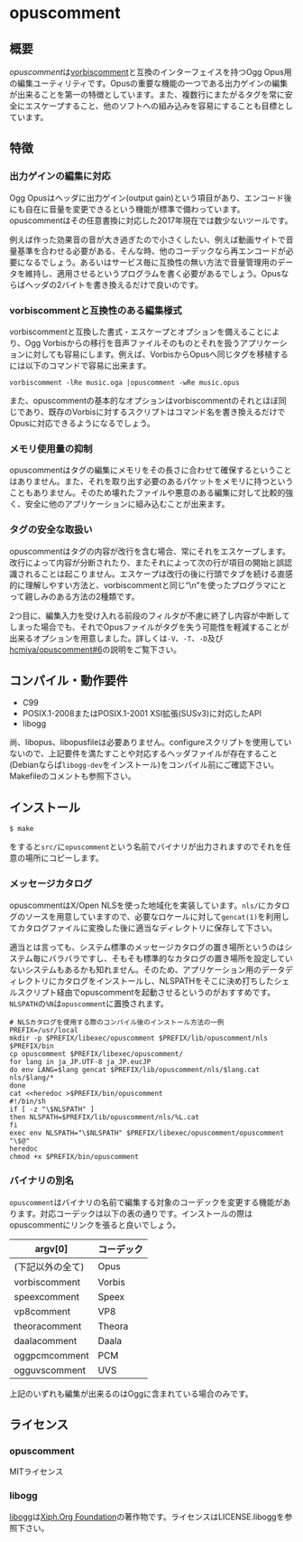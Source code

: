 # opuscomment

## 概要

<dfn>opuscomment</dfn>は[vorbiscomment](https://github.com/xiph/vorbis-tools)と互換のインターフェイスを持つOgg Opus用の編集ユーティリティです。Opusの重要な機能の一つである出力ゲインの編集が出来ることを第一の特徴としています。また、複数行にまたがるタグを常に安全にエスケープすること、他のソフトへの組み込みを容易にすることも目標としています。

## 特徴

### 出力ゲインの編集に対応

Ogg Opusはヘッダに出力ゲイン(output gain)という項目があり、エンコード後にも自在に音量を変更できるという機能が標準で備わっています。opuscommentはその任意書換に対応した2017年現在では数少ないツールです。

例えば作った効果音の音が大き過ぎたので小さくしたい、例えば動画サイトで音量基準を合わせる必要がある、そんな時、他のコーデックなら再エンコードが必要になるでしょう。あるいはサービス毎に互換性の無い方法で音量管理用のデータを維持し、適用させるというプログラムを書く必要があるでしょう。Opusならばヘッダの2バイトを書き換えるだけで良いのです。

### vorbiscommentと互換性のある編集様式

vorbiscommentと互換した書式・エスケープとオプションを備えることにより、Ogg Vorbisからの移行を音声ファイルそのものとそれを扱うアプリケーションに対しても容易にします。例えば、VorbisからOpusへ同じタグを移植するには以下のコマンドで容易に出来ます。

    vorbiscomment -lRe music.oga |opuscomment -wRe music.opus

また、opuscommentの基本的なオプションはvorbiscommentのそれとほぼ同じであり、既存のVorbisに対するスクリプトはコマンド名を書き換えるだけでOpusに対応できるようになるでしょう。

### メモリ使用量の抑制

opuscommentはタグの編集にメモリをその長さに合わせて確保するということはありません。また、それを取り出す必要のあるパケットをメモリに持つということもありません。そのため壊れたファイルや悪意のある編集に対して比較的強く、安全に他のアプリケーションに組み込むことが出来ます。

### タグの安全な取扱い

opuscommentはタグの内容が改行を含む場合、常にそれをエスケープします。改行によって内容が分断されたり、またそれによって次の行が項目の開始と誤認識されることは起こりません。エスケープは改行の後に行頭でタブを続ける直感的に理解しやすい方法と、vorbiscommentと同じ“\n”を使ったプログラマにとって親しみのある方法の2種類です。

2つ目に、編集入力を受け入れる前段のフィルタが不慮に終了し内容が中断してしまった場合でも、それでOpusファイルがタグを失う可能性を軽減することが出来るオプションを用意しました。詳しくは`-V`、`-T`、`-D`及び[hcmiya/opuscomment#6](https://github.com/hcmiya/opuscomment/issues/6)の説明をご覧下さい。

## コンパイル・動作要件

* C99
* POSIX.1-2008またはPOSIX.1-2001 XSI拡張(SUSv3)に対応したAPI
* libogg

尚、libopus、libopusfileは必要ありません。configureスクリプトを使用していないので、上記要件を満たすことや対応するヘッダファイルが存在すること(Debianならば`libogg-dev`をインストール)をコンパイル前にご確認下さい。Makefileのコメントも参照下さい。

## インストール

    $ make

をすると`src/`に`opuscomment`という名前でバイナリが出力されますのでそれを任意の場所にコピーします。

### メッセージカタログ

opuscommentはX/Open NLSを使った地域化を実装しています。`nls/`にカタログのソースを用意していますので、必要なロケールに対して`gencat(1)`を利用してカタログファイルに変換した後に適当なディレクトリに保存して下さい。

適当とは言っても、システム標準のメッセージカタログの置き場所というのはシステム毎にバラバラですし、そもそも標準的なカタログの置き場所を設定していないシステムもあるかも知れません。そのため、アプリケーション用のデータディレクトリにカタログをインストールし、NLSPATHをそこに決め打ちしたシェルスクリプト経由でopuscommentを起動させるというのがおすすめです。`NLSPATH`の`%N`は`opuscomment`に置換されます。

    # NLSカタログを使用する際のコンパイル後のインストール方法の一例
    PREFIX=/usr/local
    mkdir -p $PREFIX/libexec/opuscomment $PREFIX/lib/opuscomment/nls $PREFIX/bin
    cp opuscomment $PREFIX/libexec/opuscomment/
    for lang in ja_JP.UTF-8 ja_JP.eucJP
    do env LANG=$lang gencat $PREFIX/lib/opuscomment/nls/$lang.cat nls/$lang/*
    done
    cat <<heredoc >$PREFIX/bin/opuscomment
    #!/bin/sh
    if [ -z "\$NLSPATH" ]
    then NLSPATH=$PREFIX/lib/opuscomment/nls/%L.cat
    fi
    exec env NLSPATH="\$NLSPATH" $PREFIX/libexec/opuscomment/opuscomment "\$@"
    heredoc
    chmod +x $PREFIX/bin/opuscomment

### バイナリの別名

`opuscomment`はバイナリの名前で編集する対象のコーデックを変更する機能があります。対応コーデックは以下の表の通りです。インストールの際はopuscommentにリンクを張ると良いでしょう。

| argv[0] | コーデック |
|--|--|
| (下記以外の全て) | Opus |
| vorbiscomment | Vorbis |
| speexcomment | Speex |
| vp8comment | VP8 |
| theoracomment | Theora |
| daalacomment | Daala |
| oggpcmcomment | PCM |
| ogguvscomment | UVS |

上記のいずれも編集が出来るのはOggに含まれている場合のみです。

## ライセンス

### opuscomment

MITライセンス

### libogg

[libogg](https://www.xiph.org/ogg/)は[Xiph.Org Foundation](https://www.xiph.org/)の著作物です。ライセンスはLICENSE.liboggを参照下さい。

